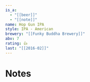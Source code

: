 ```yaml
---
is_a:
  - "[[beer]]"
  - "[[note]]"
name: Hop Gun IPA
style: IPA - American
brewery: "[[Funky Buddha Brewery]]"
abv: 7
rating: 👍
last: "[[2016-02]]"
---
```

# Notes

